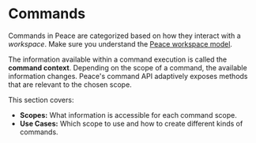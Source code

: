 # Commands

Commands in Peace are categorized based on how they interact with a *workspace*. Make sure you understand the [Peace workspace model](workspace.md).

The information available within a command execution is called the **command context**. Depending on the scope of a command, the available information changes. Peace's command API adaptively exposes methods that are relevant to the chosen scope.

This section covers:

* **Scopes:** What information is accessible for each command scope.
* **Use Cases:** Which scope to use and how to create different kinds of commands.
